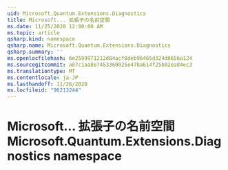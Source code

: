 ```yaml
---
uid: Microsoft.Quantum.Extensions.Diagnostics
title: Microsoft... 拡張子の名前空間
ms.date: 11/25/2020 12:00:00 AM
ms.topic: article
qsharp.kind: namespace
qsharp.name: Microsoft.Quantum.Extensions.Diagnostics
qsharp.summary: ''
ms.openlocfilehash: 6e2599971212d84acf8deb96465d324d8656a124
ms.sourcegitcommit: a87c1aa8e7453360025e47ba614f25b02ea84ec3
ms.translationtype: MT
ms.contentlocale: ja-JP
ms.lasthandoff: 11/26/2020
ms.locfileid: "96213244"
---
```

# <a name="microsoftquantumextensionsdiagnostics-namespace"></a><span data-ttu-id="d88a3-102">Microsoft... 拡張子の名前空間</span><span class="sxs-lookup"><span data-stu-id="d88a3-102">Microsoft.Quantum.Extensions.Diagnostics namespace</span></span>



